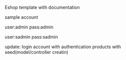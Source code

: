 Eshop template with documentation


sample account

user:admin
pass:admin

user:sadmin
pass:sadmin


update:
login account with authentication
products with seed(model/controller creatin)
